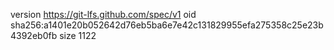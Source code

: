 version https://git-lfs.github.com/spec/v1
oid sha256:a1401e20b052642d76eb5ba6e7e42c131829955efa275358c25e23b4392eb0fb
size 1122
